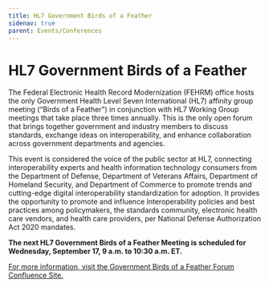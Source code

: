 ```yaml
---
title: HL7 Government Birds of a Feather
sidenav: true
parent: Events/Conferences
---
```

# HL7 Government Birds of a Feather

The Federal Electronic Health Record Modernization (FEHRM) office hosts the only Government Health Level Seven International (HL7) affinity group meeting (“Birds of a Feather”) in conjunction with HL7 Working Group meetings that take place three times annually. This is the only open forum that brings together government and industry members to discuss standards, exchange ideas on interoperability, and enhance collaboration across government departments and agencies.

This event is considered the voice of the public sector at HL7, connecting interoperability experts and health information technology consumers from the Department of Defense, Department of Veterans Affairs, Department of Homeland Security, and Department of Commerce to promote trends and cutting-edge digital interoperability standardization for adoption. It provides the opportunity to promote and influence Interoperability policies and best practices among policymakers, the standards community, electronic health care vendors, and health care providers, per National Defense Authorization Act 2020 mandates.

**The next HL7 Government Birds of a Feather Meeting is scheduled for Wednesday, September 17, 9 a.m. to 10:30 a.m. ET.**

[For more information, visit the Government Birds of a Feather Forum Confluence Site.](https://confluence.hl7.org/display/BFG/Government+Birds+of+a+Feather+Forum)
